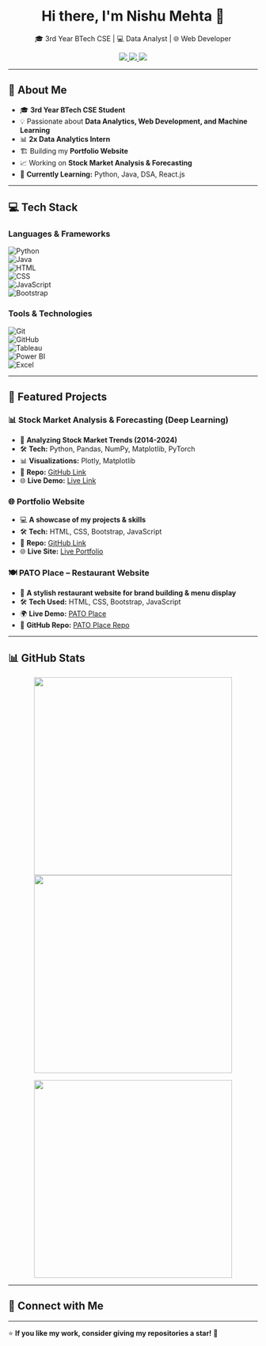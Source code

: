 <h1 align="center">Hi there, I'm Nishu Mehta 👋</h1>

<p align="center">
  🎓 3rd Year BTech CSE | 💻 Data Analyst | 🌐 Web Developer  
</p>

<p align="center">
  <a href="https://www.linkedin.com/in/nishu-mehta-9025a323b/">
    <img src="https://img.shields.io/badge/LinkedIn-0077B5?style=for-the-badge&logo=linkedin&logoColor=white">
  </a>
  <a href="https://github.com/NishuMehta">
    <img src="https://img.shields.io/badge/GitHub-181717?style=for-the-badge&logo=github&logoColor=white">
  </a>
  <a href="mailto:mehtanishu018@gmail.com">
    <img src="https://img.shields.io/badge/Email-D14836?style=for-the-badge&logo=gmail&logoColor=white">
  </a>
</p>

---

## 🚀 About Me  
- 🎓 **3rd Year BTech CSE Student**  
- 💡 Passionate about **Data Analytics, Web Development, and Machine Learning**  
- 📊 **2x Data Analytics Intern**  
- 🏗️ Building my **Portfolio Website**  
- 📈 Working on **Stock Market Analysis & Forecasting**  
- 🎯 **Currently Learning:** Python, Java, DSA, React.js  

---

## 💻 Tech Stack  

### **Languages & Frameworks**  
![Python](https://img.shields.io/badge/Python-3776AB?style=for-the-badge&logo=python&logoColor=white)  
![Java](https://img.shields.io/badge/Java-ED8B00?style=for-the-badge&logo=java&logoColor=white)  
![HTML](https://img.shields.io/badge/HTML5-E34F26?style=for-the-badge&logo=html5&logoColor=white)  
![CSS](https://img.shields.io/badge/CSS3-1572B6?style=for-the-badge&logo=css3&logoColor=white)  
![JavaScript](https://img.shields.io/badge/JavaScript-F7DF1E?style=for-the-badge&logo=javascript&logoColor=black)  
![Bootstrap](https://img.shields.io/badge/Bootstrap-563D7C?style=for-the-badge&logo=bootstrap&logoColor=white)  

### **Tools & Technologies**  
![Git](https://img.shields.io/badge/Git-F05032?style=for-the-badge&logo=git&logoColor=white)  
![GitHub](https://img.shields.io/badge/GitHub-181717?style=for-the-badge&logo=github&logoColor=white)  
![Tableau](https://img.shields.io/badge/Tableau-E97627?style=for-the-badge&logo=tableau&logoColor=white)  
![Power BI](https://img.shields.io/badge/PowerBI-F2C811?style=for-the-badge&logo=powerbi&logoColor=black)  
![Excel](https://img.shields.io/badge/Excel-217346?style=for-the-badge&logo=microsoft-excel&logoColor=white)  

---

## 📌 Featured Projects  

### **📊 Stock Market Analysis & Forecasting (Deep Learning)**  
- 📅 **Analyzing Stock Market Trends (2014-2024)**  
- 🛠️ **Tech:** Python, Pandas, NumPy, Matplotlib, PyTorch  
- 📊 **Visualizations:** Plotly, Matplotlib  
- 🔗 **Repo:** [GitHub Link](https://github.com/NishuMehta/stock-market-analysis)  
- 🌐 **Live Demo:** [Live Link](#)  

### **🌐 Portfolio Website**  
- 💻 **A showcase of my projects & skills**  
- 🛠️ **Tech:** HTML, CSS, Bootstrap, JavaScript  
- 🔗 **Repo:** [GitHub Link](https://github.com/NishuMehta/portfolio-website)  
- 🌐 **Live Site:** [Live Portfolio](#)  

### **🍽️ PATO Place – Restaurant Website**
- 🍕 **A stylish restaurant website for brand building & menu display**  
- 🛠️ **Tech Used:** HTML, CSS, Bootstrap, JavaScript  
- 🌍 **Live Demo:** [PATO Place](https://nishumehta.github.io/Pato-Place-Custom/)  
- 🔗 **GitHub Repo:** [PATO Place Repo](https://github.com/NishuMehta/Pato-Place-Custom)  
---

## 📊 GitHub Stats  

<p align="center">
  <img src="https://github-readme-stats.vercel.app/api?username=NishuMehta&show_icons=true&theme=radical" width="400px">
  <img src="https://github-readme-streak-stats.herokuapp.com/?user=NishuMehta&theme=radical" width="400px">
</p>

<p align="center">
  <img src="https://github-readme-stats.vercel.app/api/top-langs/?username=NishuMehta&layout=compact&theme=radical" width="400px">
</p>

---

## 🤝 Connect with Me  
<!-- 💬 Feel free to reach out if you have any questions or want to collaborate on a project!  
📩 Email: mehtanishu018@gmail.com 
🔗 LinkedIn: (https://www.linkedin.com/in/nishu-mehta-9025a323b/)  
-->
---

⭐ **If you like my work, consider giving my repositories a star!** 🚀  
